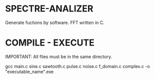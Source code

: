 # SPECTRE-ANALIZER
Generate fuctions by software. FFT written in C.

# COMPILE - EXECUTE

IMPORTANT: All files must be in the same directory.

gcc main.c sine.c sawtooth.c pulse.c noise.c f_domain.c complex.c -o "executable_name".exe




